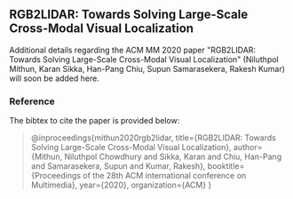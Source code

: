 ## RGB2LIDAR: Towards Solving Large-Scale Cross-Modal Visual Localization

Additional details regarding the ACM MM 2020 paper "RGB2LIDAR: Towards Solving Large-Scale Cross-Modal Visual Localization" (Niluthpol Mithun, Karan Sikka, Han-Pang Chiu, Supun Samarasekera, Rakesh Kumar) will soon be added here.

### Reference 
The bibtex to cite the paper is provided below:

>@inproceedings{mithun2020rgb2lidar,
  title={RGB2LIDAR: Towards Solving Large-Scale Cross-Modal Visual Localization},
  author={Mithun, Niluthpol Chowdhury and Sikka, Karan and Chiu, Han-Pang and Samarasekera, Supun and Kumar, Rakesh},
  booktitle={Proceedings of the 28th ACM international conference on Multimedia},
  year={2020},
  organization={ACM}
}

